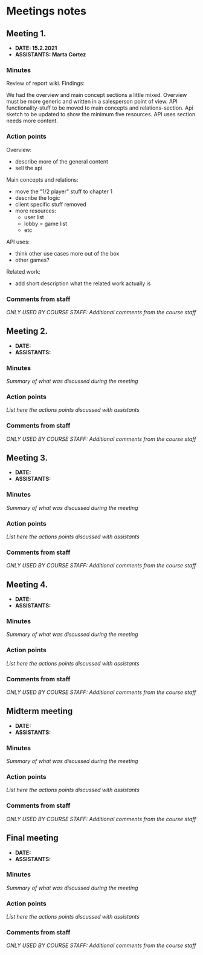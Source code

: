 # Meetings notes

## Meeting 1.
* **DATE: 15.2.2021**
* **ASSISTANTS: Marta Cortez**

### Minutes
Review of report wiki. Findings:  

We had the overview and main concept sections a little mixed. 
Overview must be more generic and written in a salesperson point of view. 
API functionality-stuff to be moved to main concepts and relations-section. 
Api sketch to be updated to show the minimum five resources.
API uses section needs more content.


### Action points

Overview:
- describe more of the general content
- sell the api


Main concepts and relations:
- move the "1/2 player" stuff to chapter 1
- describe the logic
- client specific stuff removed
- more resources:
    - user list
    - lobby = game list
    - etc

    
API uses:
- think other use cases more out of the box
- other games?


Related work:
- add short description what the related work actually is

### Comments from staff
*ONLY USED BY COURSE STAFF: Additional comments from the course staff*

## Meeting 2.
* **DATE:**
* **ASSISTANTS:**

### Minutes
*Summary of what was discussed during the meeting*

### Action points
*List here the actions points discussed with assistants*


### Comments from staff
*ONLY USED BY COURSE STAFF: Additional comments from the course staff*

## Meeting 3.
* **DATE:**
* **ASSISTANTS:**

### Minutes
*Summary of what was discussed during the meeting*

### Action points
*List here the actions points discussed with assistants*


### Comments from staff
*ONLY USED BY COURSE STAFF: Additional comments from the course staff*

## Meeting 4.
* **DATE:**
* **ASSISTANTS:**

### Minutes
*Summary of what was discussed during the meeting*

### Action points
*List here the actions points discussed with assistants*


### Comments from staff
*ONLY USED BY COURSE STAFF: Additional comments from the course staff*

## Midterm meeting
* **DATE:**
* **ASSISTANTS:**

### Minutes
*Summary of what was discussed during the meeting*

### Action points
*List here the actions points discussed with assistants*


### Comments from staff
*ONLY USED BY COURSE STAFF: Additional comments from the course staff*

## Final meeting
* **DATE:**
* **ASSISTANTS:**

### Minutes
*Summary of what was discussed during the meeting*

### Action points
*List here the actions points discussed with assistants*


### Comments from staff
*ONLY USED BY COURSE STAFF: Additional comments from the course staff*

